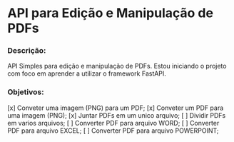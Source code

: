 # API para Edição e Manipulação de PDFs

### Descrição:

API Simples para edição e manipulação de PDFs.
Estou iniciando o projeto com foco em aprender a utilizar o framework FastAPI.   

### Objetivos:

[x] Conveter uma imagem (PNG) para um PDF;
[x] Conveter um PDF para uma imagem (PNG);
[x] Juntar PDFs em um unico arquivo;
[ ] Dividir PDFs em varios arquivos;
[ ] Converter PDF para arquivo WORD;
[ ] Converter PDF para arquivo EXCEL;
[ ] Converter PDF para arquivo POWERPOINT;

